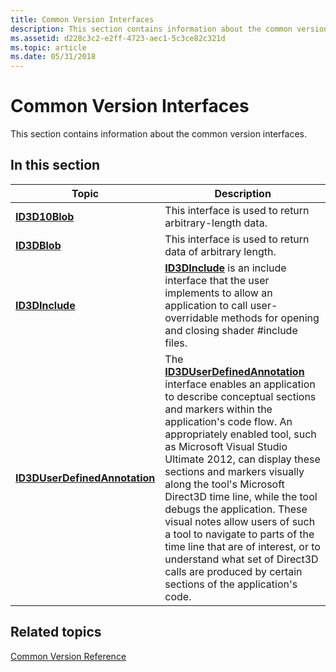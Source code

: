 ```yaml
---
title: Common Version Interfaces
description: This section contains information about the common version interfaces.
ms.assetid: d228c3c2-e2ff-4723-aec1-5c3ce82c321d
ms.topic: article
ms.date: 05/31/2018
---
```


# Common Version Interfaces

This section contains information about the common version interfaces.

## 

## In this section



| Topic                                                                     | Description                                                                                                                                                                                                                                                                                                                                                                                                                                                                                                                                                                                                                          |
|---------------------------------------------------------------------------|--------------------------------------------------------------------------------------------------------------------------------------------------------------------------------------------------------------------------------------------------------------------------------------------------------------------------------------------------------------------------------------------------------------------------------------------------------------------------------------------------------------------------------------------------------------------------------------------------------------------------------------|
| [**ID3D10Blob**](/windows/win32/api/d3dcommon/nn-d3dcommon-id3d10blob)<br/>                               | This interface is used to return arbitrary-length data. <br/>                                                                                                                                                                                                                                                                                                                                                                                                                                                                                                                                                                  |
| [**ID3DBlob**](/previous-versions/windows/desktop/legacy/ff728743(v=vs.85))<br/>                                   | This interface is used to return data of arbitrary length. <br/>                                                                                                                                                                                                                                                                                                                                                                                                                                                                                                                                                               |
| [**ID3DInclude**](/windows/desktop/api/D3Dcommon/nn-d3dcommon-id3dinclude)<br/>                             | [**ID3DInclude**](/windows/desktop/api/D3Dcommon/nn-d3dcommon-id3dinclude) is an include interface that the user implements to allow an application to call user-overridable methods for opening and closing shader \#include files. <br/>                                                                                                                                                                                                                                                                                                                                                                                                                             |
| [**ID3DUserDefinedAnnotation**](/windows/desktop/api/D3D11_1/nn-d3d11_1-id3duserdefinedannotation)<br/> | The [**ID3DUserDefinedAnnotation**](/windows/desktop/api/D3D11_1/nn-d3d11_1-id3duserdefinedannotation) interface enables an application to describe conceptual sections and markers within the application's code flow. An appropriately enabled tool, such as Microsoft Visual Studio Ultimate 2012, can display these sections and markers visually along the tool's Microsoft Direct3D time line, while the tool debugs the application. These visual notes allow users of such a tool to navigate to parts of the time line that are of interest, or to understand what set of Direct3D calls are produced by certain sections of the application's code.<br/> |



 

## Related topics

<dl> <dt>

[Common Version Reference](d3d11-graphics-reference-d3d11-common.md)
</dt> </dl>

 

